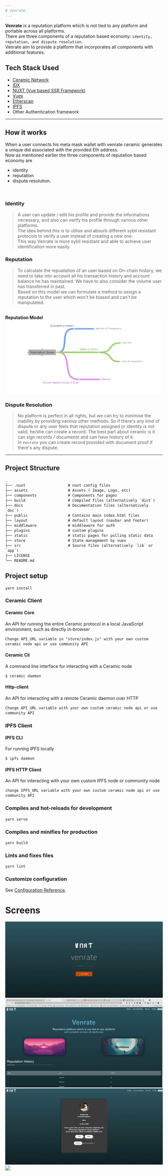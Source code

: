 ```yaml
---
# Venrate
---
```

<strong>Venrate</strong> is a reputation platform which is not tied to any platform and portable across all platforms.
<br/>
There are three components of a reputation based economy: `identity, reputation, and dispute resolution`.
<br/>
Venrate aim to provide a platform that incorporates all components with additional features.

## Tech Stack Used
 - [Ceramic Network](https://ceramic.network)
 - [IDX](https://idx.xyz/)
 - [NUXT (Vue based SSR Framework)](https://nuxtjs.org/)
 - [Vuex](https://vuex.vuejs.org/)
 - [Etherscan](https://etherscan.io/)
 - [IPFS](https://ipfs.io/)
 - Other Authentication framework
---

## How it works
When a user connects his meta mask wallet with venrate ceramic generates a unique did associated with the provided Eth address.<br/>
Now as mentioned earlier the three components of reputation based economy are
-  identity
-  reputation 
-  dispute resolution.
<br/>

### Identity
>A user can update / edit his profile and provide the informations necessary, and also can verify his profile through various other platforms.<br/>
>The idea behind this is to utilise and  absorb different sybil resistant protocols to verify a user instead of creating a new one. <br/>
>This way Venrate is more sybil resistant and able to achieve user identification more easily.

### Reputation
>To calculate the repuatation of an user based on On-chain history, we need to take into account all his transaction history and account balance he has maintained.
>We have to also consider the volume user has transferred in past.<br/>
>Based on this model we can formulate a method to assign a reputation to the user which won't be biased and can't be manipulated. 
<br/>
<strong>Reputation Model</strong>
<img src="./f2.png"></img>

### Dispute Resolution
>No platform is perfect in all rights, but we can try to minimise the inability by providing various other methods.
>So if there's any kind of dispute or any user feels that reputation assigned or identity is not valid, he/she can create a record.
>The best part about ceramic is it can sign records / documents and can have history of it. <br/>
>In *`Venrate`* you can create record provided with document proof if there's any dispute.
---

## Project Structure
    .
    ├── .nuxt                   # nuxt config files
    ├── assets                  # Assets ( Image, Logo, etc) 
    ├── components              # Components for pages 
    ├── build                   # Compiled files (alternatively `dist`)
    ├── docs                    # Documentation files (alternatively `doc`)
    ├── public                  # Contains main index.html files
    ├── layout                  # default layout (navbar and footer)
    ├── middleware              # middleware for auth
    ├── plugins                 # custom plugins
    ├── static                  # static pages for pulling static data
    ├── store                   # State management by vuex
    ├── src                     # Source files (alternatively `lib` or `app`)             
    ├── LICENSE
    └── README.md

## Project setup
```
yarn install
```
### Ceramic Client
<!-- tabs:start -->

#### **Ceramic Core**
An API for running the entire Ceramic protocol in a local JavaScript environment, such as directly in-browser
```
Change API_URL variable in "store/index.js" with your own custom ceramic node api or use community API

```

#### **Ceramic Cli**
A command line interface for interacting with a Ceramic node

```
$ ceramic daemon
```
#### **Http-client**
An API for interacting with a remote Ceramic daemon over HTTP
```
Change API_URL variable with your own custom ceramic node api or use community API
```

<!-- tabs:end -->
### IPFS Client
<!-- tabs:start -->

#### **IPFS CLI**
For running IPFS locally
```
$ ipfs daemon
```

#### **IPFS HTTP Client**
An API for interacting with your own custom IPFS node or community node
```
change IPFS_URL variable with your own custom ceramic node api or use community API
```

<!-- tabs:end -->

### Compiles and hot-reloads for development
```
yarn serve
```

### Compiles and minifies for production
```
yarn build
```

### Lints and fixes files
```
yarn lint
```

### Customize configuration
See [Configuration Reference](https://cli.vuejs.org/config/).

# Screens

<img src="./login.gif">
<img src="./dash.gif">
<img src="./profile.gif">
<img src="https://user-images.githubusercontent.com/41705919/117526514-585f2700-afe3-11eb-9c90-eebc973d99d8.PNG"></img>

